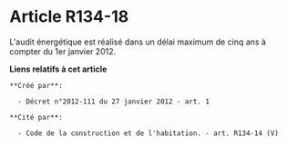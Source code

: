 # Article R134-18

L'audit énergétique est réalisé dans un délai maximum de cinq ans à compter du 1er janvier 2012.

**Liens relatifs à cet article**

	**Créé par**:

	  - Décret n°2012-111 du 27 janvier 2012 - art. 1

	**Cité par**:

	  - Code de la construction et de l'habitation. - art. R134-14 (V)
